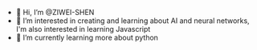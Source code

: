 - 👋 Hi, I’m @ZIWEI-SHEN
- 👀 I’m interested in creating and learning about AI and neural networks, I'm also interested in learning Javascript
- 🌱 I’m currently learning more about python

<!---
ZIWEI-SHEN/ZIWEI-SHEN is a ✨ special ✨ repository because its `README.md` (this file) appears on your GitHub profile.
You can click the Preview link to take a look at your changes.
--->
